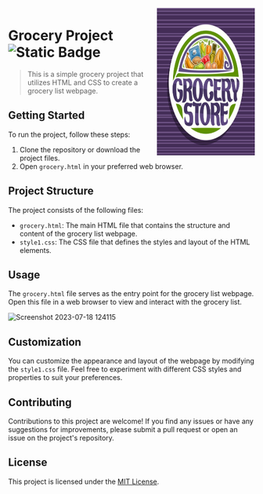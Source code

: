 <img src="Grocery.png" align="right" width="200px" height="300px"/>

# Grocery Project   &nbsp; ![Static Badge](https://img.shields.io/badge/Grocery_Store-GS-%23F0AD4E)

> This is a simple grocery project that utilizes HTML and CSS to create a grocery list webpage.


## Getting Started

To run the project, follow these steps:

1. Clone the repository or download the project files.
2. Open `grocery.html` in your preferred web browser.

## Project Structure

The project consists of the following files:

- `grocery.html`: The main HTML file that contains the structure and content of the grocery list webpage.
- `style1.css`: The CSS file that defines the styles and layout of the HTML elements.

## Usage

The `grocery.html` file serves as the entry point for the grocery list webpage. Open this file in a web browser to view and interact with the grocery list.

![Screenshot 2023-07-18 124115](https://github.com/Sachin001s/Grocery_Project/assets/128379424/9802fcc7-cad5-4fa8-b989-5b6348098293)


## Customization

You can customize the appearance and layout of the webpage by modifying the `style1.css` file. Feel free to experiment with different CSS styles and properties to suit your preferences.

## Contributing

Contributions to this project are welcome! If you find any issues or have any suggestions for improvements, please submit a pull request or open an issue on the project's repository.

## License

This project is licensed under the [MIT License](LICENSE).

